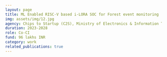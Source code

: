 ```yaml
---
layout: page
title: ML Enabled RISC-V based i-LORA SOC for Forest event monitoring
img: assets/img/12.jpg
agency: Chips to Startup (C2S), Ministry of Electronics & Information Technology
duration: 2023-2028
role: Co-CI
fund: 96 lakhs INR  
category: work
related_publications: true
---
```

